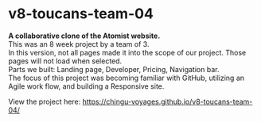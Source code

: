 # v8-toucans-team-04
**A collaborative clone of the Atomist website.**</br>
This was an 8 week project by a team of 3.</br>
In this version, not all pages made it into the scope of our project. Those pages will not load when selected.</br>
Parts we built: Landing page, Developer, Pricing, Navigation bar.</br>
The focus of this project was becoming familiar with GitHub, utilizing an Agile work flow, and building a Responsive site.</br>

View the project here: https://chingu-voyages.github.io/v8-toucans-team-04/
